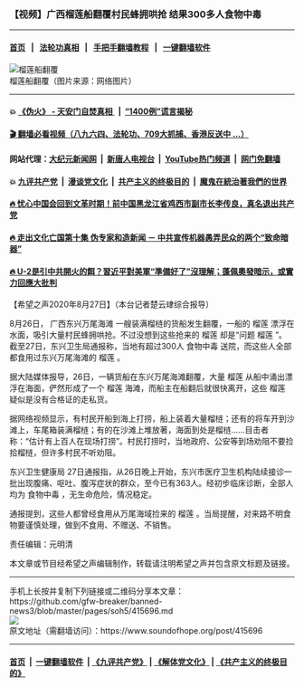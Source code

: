 ### 【视频】广西榴莲船翻覆村民蜂拥哄抢 结果300多人食物中毒
------------------------

#### [首页](https://github.com/gfw-breaker/banned-news3/blob/master/README.md) &nbsp;&nbsp;|&nbsp;&nbsp; [法轮功真相](https://github.com/begood0513/basic/blob/master/README.md)  &nbsp;&nbsp;|&nbsp;&nbsp; [手把手翻墙教程](https://github.com/gfw-breaker/guides/wiki)  &nbsp;&nbsp;|&nbsp;&nbsp; [一键翻墙软件](https://github.com/gfw-breaker/nogfw/blob/master/README.md)  



<div><img alt="榴莲船翻覆" src="https://img.soundofhope.org/2020-08/_2020082715000682987-1598532254276.jpg"/>
<br/><figcaption class="caption">
 榴莲船翻覆（图片来源：网络图片）
</figcaption></div><hr/>

#### 💥 [《伪火》 - 天安门自焚真相 ](http://141.164.51.119:10000/videos/blog/weihuo.html)&nbsp; |&nbsp; [“1400例”谎言揭秘  ](http://141.164.51.119:10000/videos/blog/jiexi1400.html)

#### [ 🎬  翻墙必看视频（八九六四、法轮功、709大抓捕、香港反送中 ...）](https://github.com/gfw-breaker/links/blob/master/banned.md)

#### 网站代理：[大纪元新闻网](http://167.172.10.89:10080/gb/) &nbsp;|&nbsp; [新唐人电视台](http://167.172.10.89:8808/gb/)  &nbsp;|&nbsp; [YouTube热门频道](http://158.247.203.241/youtube.html) &nbsp;|&nbsp; [网门免翻墙](http://158.247.203.241:11000/show.aspx?name=ogHome)

#### 💥 [九评共产党](http://141.164.51.119:10000/videos/res/jiuping/)&nbsp; |&nbsp; [漫谈党文化](http://141.164.51.119:10000/videos/res/mtdwh/)&nbsp; |&nbsp; [共产主义的终极目的](http://141.164.51.119:10000/videos/res/zjmd/)&nbsp; |&nbsp; [魔鬼在統治著我們的世界](http://141.164.51.119:10000/videos/res/TheSpecter/)  

#### [ 🔥  忧心中国会回到文革时期！前中国黑龙江省鸡西市副市长李传良，真名退出共产党](http://141.164.51.119:10000/videos/news/quit01.html)

#### [ 🔥  走出文化亡国第十集 伪专家和造新闻 － 中共宣传机器愚弄民众的两个“致命暗器”](http://141.164.51.119:10000/videos/news/../res/zcwhwg/index.html)

#### [ 🔥  U-2是引中共開火的餌？習近平對美軍“準備好了”沒理解；蓬佩奧發暗示，或實力回應大批判](http://141.164.51.119:10000/videos/news/wenzhao01.html)

<div><div class="Content__Wrapper sc-1bvya0-0 grZQxZ">
 <p class="meta-top">
  <span class="meta">
   【希望之声2020年8月27日】（本台记者楚云珒综合报导）
  </span>
 </p>
 <p fontsizelevel="medium">
  8月26日，
  <ok href="/term/361426">
   广西东兴万尾海滩
  </ok>
  一艘装满榴梿的货船发生翻覆，一船的
  <ok href="/term/139323">
   榴莲
  </ok>
  漂浮在水面，吸引大量村民蜂拥哄抢。不过没想到这些抢来的
  <ok href="/term/139323">
   榴莲
  </ok>
  却是“问题
  <ok href="/term/139323">
   榴莲
  </ok>
  ”。截至27日，东兴卫生局通报称，当地有超过300人
  <ok href="/term/6285">
   食物中毒
  </ok>
  送院，而这些人全部都食用过东兴万尾海滩的
  <ok href="/term/139323">
   榴莲
  </ok>
  。
 </p>
 <p>
  据大陆媒体报导，26日，一辆货船在东兴万尾海滩翻覆，大量
  <ok href="/term/139323">
   榴莲
  </ok>
  从船中涌出漂浮在海面，俨然形成了一个
  <ok href="/term/139323">
   榴莲
  </ok>
  海滩，而船主在船翻后就很快离开，这些
  <ok href="/term/139323">
   榴莲
  </ok>
  疑似是没有合格证的走私货。
 </p>
 <div class="AD_Embed__Wrap-sc-1xslmin-0 igMuqX module desktop">
  <div>
  </div>
 </div>
 <p>
  据网络视频显示，有村民开船到海上打捞，船上装着大量榴梿；还有的将车开到沙滩上，车尾箱装满榴梿；有的在沙滩上堆放著，海面到处是榴梿……目击者称：“估计有上百人在现场打捞”。村民打捞时，当地政府、公安等到场劝阻不要捡拾榴梿，但许多村民不听劝阻。
 </p>
 <p>
  <ok href="/term/361429">
   东兴卫生健康局
  </ok>
  27日通报指，从26日晚上开始，东兴市医疗卫生机构陆续接诊一批出现腹痛、呕吐、腹泻症状的群众，至今已有363人。经初步临床诊断，全部人均为
  <ok href="/term/6285">
   食物中毒
  </ok>
  ，无生命危险，情况稳定。
 </p>
 <p fontsizelevel="medium">
  通报提到，这些人都曾经食用从万尾海域捡来的
  <ok href="/term/139323">
   榴莲
  </ok>
  。当局提醒，对来路不明食物要谨慎处理，做到不食用、不赠送、不销售。
 </p>
 <div class="soh-embed">
  <div class="soh-embed-inner">
   <div class="iframely-embed">
    <div class="iframely-responsive">
    </div>
   </div>
  </div>
 </div>
 <p class="meta-btm">
  责任编辑：元明清
 </p>
 <p class="meta-btm">
  本文章或节目经希望之声编辑制作，转载请注明希望之声并包含原文标题及链接。
 </p>
</div>
</div>
<hr/>
手机上长按并复制下列链接或二维码分享本文章：<br/>
https://github.com/gfw-breaker/banned-news3/blob/master/pages/soh5/415696.md <br/>
<a href='https://github.com/gfw-breaker/banned-news3/blob/master/pages/soh5/415696.md'><img src='https://github.com/gfw-breaker/banned-news3/blob/master/pages/soh5/415696.md.png'/></a> <br/>
原文地址（需翻墙访问）：https://www.soundofhope.org/post/415696


------------------------
#### [首页](https://github.com/gfw-breaker/banned-news3/blob/master/README.md) &nbsp;|&nbsp; [一键翻墙软件](https://github.com/gfw-breaker/nogfw/blob/master/README.md) &nbsp;| [《九评共产党》](https://github.com/gfw-breaker/9ping.md/blob/master/README.md#九评之一评共产党是什么) | [《解体党文化》](https://github.com/gfw-breaker/jtdwh.md/blob/master/README.md) | [《共产主义的终极目的》](https://github.com/gfw-breaker/gczydzjmd.md/blob/master/README.md)


<img src='http://gfw-breaker.win/banned-news3/pages/soh5/415696.md' width='0px' height='0px'/>